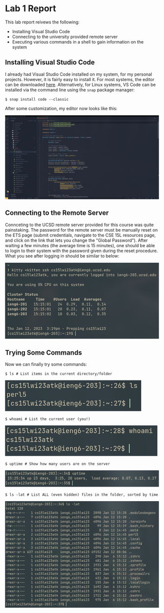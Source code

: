 # Lab 1 Report

This lab report reivews the following:
- Installing Visual Studio Code
- Connecting to the university provided remote server
- Executing various commands in a shell to gain information on the system

## Installing Visual Studio Code

I already had Visual Studio Code installed on my system, for my personal
projects. However, it is fairly easy to install it. For most systems, the editor
can be downloaded [here](https://code.visualstudio.com/Download). Alternatively,
for Linux systems, VS Code can be installed via the command line using the
`snap` package manager:

```
$ snap install code --classic
```

After some customization, my editor now looks like this:

![](../media/lab1/vscode.png)

## Connecting to the Remote Server

Connceting to the UCSD remote server provided for this course was quite
painstaking. The password for the remote server must be manually reset on the
ETS page (submit credentials, navigate to the CSE 15L resources page, and click
on the link that lets you change the "Global Password"). After waiting a few
minutes (the average time is 15 minutes), one should be able to login to their
system with the password given during the reset procedure. What you see after
logging in should be similar to below:

![](../media/lab1/ssh.png)

## Trying Some Commands

Now we can finally try some commands:

```
$ ls # List items in the current directory/folder
```

![](../media/lab1/ls.png)

```
$ whoami # List the current user (you!)
```

![](../media/lab1/whoami.png)

```
$ uptime # Show how many users are on the server
```

![](../media/lab1/uptime.png)

```
$ ls -lat # List ALL (even hidden) files in the folder, sorted by time
```

![](../media/lab1/ls_lat.png)
